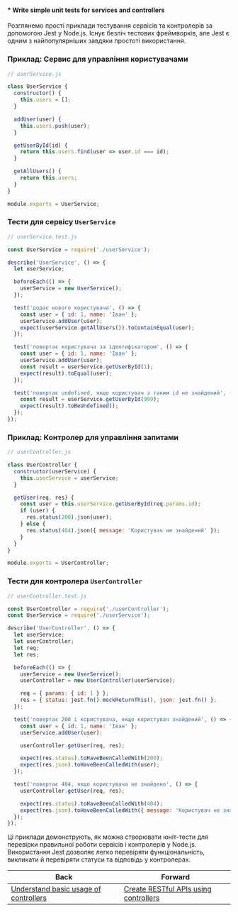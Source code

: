 #### * Write simple unit tests for services and controllers

Розглянемо прості приклади тестування сервісів та контролерів за допомогою Jest у Node.js. Існує безліч тестових фреймворків, але Jest є одним з найпопулярніших завдяки простоті використання.

### Приклад: Сервис для управління користувачами

```javascript
// userService.js

class UserService {
  constructor() {
    this.users = [];
  }

  addUser(user) {
    this.users.push(user);
  }

  getUserById(id) {
    return this.users.find(user => user.id === id);
  }

  getAllUsers() {
    return this.users;
  }
}

module.exports = UserService;
```

### Тести для сервісу `UserService`

```javascript
// userService.test.js

const UserService = require('./userService');

describe('UserService', () => {
  let userService;

  beforeEach(() => {
    userService = new UserService();
  });

  test('додає нового користувача', () => {
    const user = { id: 1, name: 'Іван' };
    userService.addUser(user);
    expect(userService.getAllUsers()).toContainEqual(user);
  });

  test('повертає користувача за ідентифікатором', () => {
    const user = { id: 1, name: 'Іван' };
    userService.addUser(user);
    const result = userService.getUserById(1);
    expect(result).toEqual(user);
  });

  test('повертає undefined, якщо користувач з таким id не знайдений', () => {
    const result = userService.getUserById(999);
    expect(result).toBeUndefined();
  });
});
```

### Приклад: Контролер для управління запитами

```javascript
// userController.js

class UserController {
  constructor(userService) {
    this.userService = userService;
  }

  getUser(req, res) {
    const user = this.userService.getUserById(req.params.id);
    if (user) {
      res.status(200).json(user);
    } else {
      res.status(404).json({ message: 'Користувач не знайдений' });
    }
  }
}

module.exports = UserController;
```

### Тести для контролера `UserController`

```javascript
// userController.test.js

const UserController = require('./userController');
const UserService = require('./userService');

describe('UserController', () => {
  let userService;
  let userController;
  let req;
  let res;

  beforeEach(() => {
    userService = new UserService();
    userController = new UserController(userService);

    req = { params: { id: 1 } };
    res = { status: jest.fn().mockReturnThis(), json: jest.fn() };
  });

  test('повертає 200 і користувача, якщо користувач знайдений', () => {
    const user = { id: 1, name: 'Іван' };
    userService.addUser(user);

    userController.getUser(req, res);

    expect(res.status).toHaveBeenCalledWith(200);
    expect(res.json).toHaveBeenCalledWith(user);
  });

  test('повертає 404, якщо користувача не знайдено', () => {
    userController.getUser(req, res);

    expect(res.status).toHaveBeenCalledWith(404);
    expect(res.json).toHaveBeenCalledWith({ message: 'Користувач не знайдений' });
  });
});
```

Ці приклади демонструють, як можна створювати юніт-тести для перевірки правильної роботи сервісів і контролерів у Node.js. Використання Jest дозволяє легко перевіряти функціональність, викликати й перевіряти статуси та відповідь у контролерах.

| Back | Forward |
|---|---|
| [Understand basic usage of controllers](/ua/junior/nestjs/understand-controller-basics.md)  | [Create RESTful APIs using controllers](/ua/junior/nestjs/create-restful-apis-using-controllers.md) |